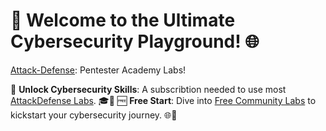 # 🚀 Welcome to the Ultimate Cybersecurity Playground! 🌐

[Attack-Defense](https://attackdefense.com/): Pentester Academy Labs!

🚨 **Unlock Cybersecurity Skills**: A subscribtion needed to use most [AttackDefense Labs](https://attackdefense.com/). 🎓🚀
🆓 **Free Start**: Dive into [Free Community Labs](https://attackdefense.com/freelabs) to kickstart your cybersecurity journey. 🌐💪


